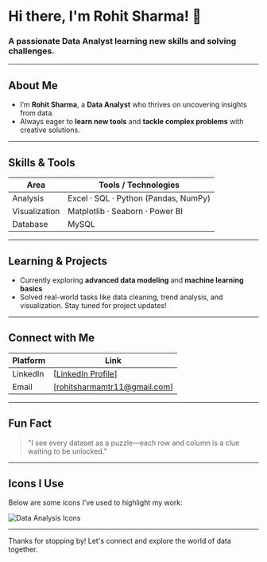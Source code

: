 #  Hi there, I'm Rohit Sharma! 👋

### A passionate Data Analyst learning new skills and solving challenges.

---
##  About Me
-  I’m **Rohit Sharma**, a **Data Analyst** who thrives on uncovering insights from data.
-  Always eager to **learn new tools** and **tackle complex problems** with creative solutions.

---
##  Skills & Tools
| Area            | Tools / Technologies               |
|----------------|------------------------------------|
| Analysis        | Excel · SQL · Python (Pandas, NumPy) |
| Visualization   | Matplotlib · Seaborn · Power BI     |
| Database        | MySQL                               |


---
##  Learning & Projects
- Currently exploring **advanced data modeling** and **machine learning basics**
-  Solved real-world tasks like data cleaning, trend analysis, and visualization. Stay tuned for project updates!

---
##  Connect with Me
| Platform        | Link                        |
|----------------|-----------------------------|
| LinkedIn       | [[LinkedIn Profile](https://www.linkedin.com/in/rohit-sharma-61056737a/)]     |
| Email          | [rohitsharmamtr11@gmail.com]  |

---
##  Fun Fact
> "I see every dataset as a puzzle—each row and column is a clue waiting to be unlocked."

---

##  Icons I Use
Below are some icons I’ve used to highlight my work:

![Data Analysis Icons]([https://your-image-url-here](https://www.google.com/url?sa=i&url=https%3A%2F%2Fwww.proserveit.com%2Fblog%2Fintroduction-to-data-analysis&psig=AOvVaw2_SfzTVDJW7hGKExjPYDCA&ust=1756912473184000&source=images&cd=vfe&opi=89978449&ved=0CBUQjRxqFwoTCIDzt5Ovuo8DFQAAAAAdAAAAABAE))

---

Thanks for stopping by! Let's connect and explore the world of data together.  

